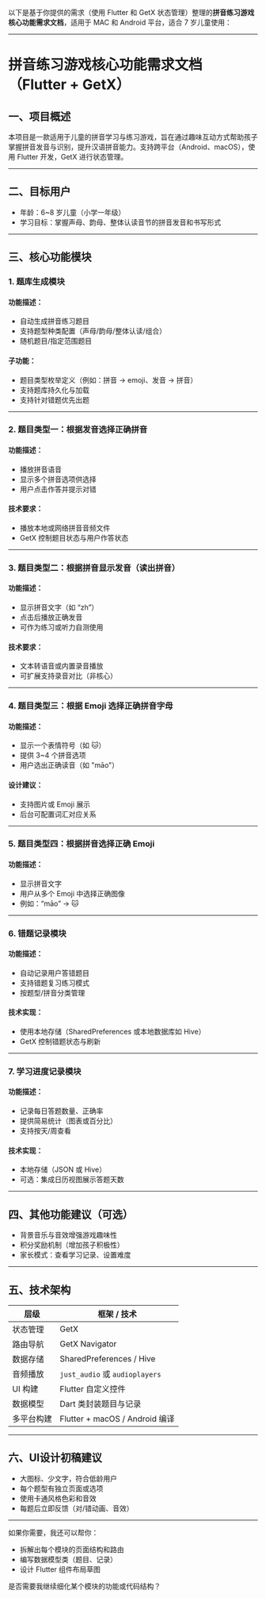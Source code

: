 以下是基于你提供的需求（使用 Flutter 和 GetX 状态管理）整理的**拼音练习游戏核心功能需求文档**，适用于 MAC 和 Android 平台，适合 7 岁儿童使用：

---

# 拼音练习游戏核心功能需求文档（Flutter + GetX）

## 一、项目概述

本项目是一款适用于儿童的拼音学习与练习游戏，旨在通过趣味互动方式帮助孩子掌握拼音发音与识别，提升汉语拼音能力。支持跨平台（Android、macOS），使用 Flutter 开发，GetX 进行状态管理。

---

## 二、目标用户

* 年龄：6\~8 岁儿童（小学一年级）
* 学习目标：掌握声母、韵母、整体认读音节的拼音发音和书写形式

---

## 三、核心功能模块

### 1. **题库生成模块**

#### 功能描述：

* 自动生成拼音练习题目
* 支持题型种类配置（声母/韵母/整体认读/组合）
* 随机题目/指定范围题目

#### 子功能：

* 题目类型枚举定义（例如：拼音 → emoji、发音 → 拼音）
* 支持题库持久化与加载
* 支持针对错题优先出题

---

### 2. **题目类型一：根据发音选择正确拼音**

#### 功能描述：

* 播放拼音语音
* 显示多个拼音选项供选择
* 用户点击作答并提示对错

#### 技术要求：

* 播放本地或网络拼音音频文件
* GetX 控制题目状态与用户作答状态

---

### 3. **题目类型二：根据拼音显示发音（读出拼音）**

#### 功能描述：

* 显示拼音文字（如 “zh”）
* 点击后播放正确发音
* 可作为练习或听力自测使用

#### 技术要求：

* 文本转语音或内置录音播放
* 可扩展支持录音对比（非核心）

---

### 4. **题目类型三：根据 Emoji 选择正确拼音字母**

#### 功能描述：

* 显示一个表情符号（如 🐱）
* 提供 3\~4 个拼音选项
* 用户选出正确读音（如 "māo"）

#### 设计建议：

* 支持图片或 Emoji 展示
* 后台可配置词汇对应关系

---

### 5. **题目类型四：根据拼音选择正确 Emoji**

#### 功能描述：

* 显示拼音文字
* 用户从多个 Emoji 中选择正确图像
* 例如：“māo” → 🐱

---

### 6. **错题记录模块**

#### 功能描述：

* 自动记录用户答错题目
* 支持错题复习练习模式
* 按题型/拼音分类管理

#### 技术实现：

* 使用本地存储（SharedPreferences 或本地数据库如 Hive）
* GetX 控制错题状态与刷新

---

### 7. **学习进度记录模块**

#### 功能描述：

* 记录每日答题数量、正确率
* 提供简易统计（图表或百分比）
* 支持按天/周查看

#### 技术实现：

* 本地存储（JSON 或 Hive）
* 可选：集成日历视图展示答题天数

---

## 四、其他功能建议（可选）

* 背景音乐与音效增强游戏趣味性
* 积分奖励机制（增加孩子积极性）
* 家长模式：查看学习记录、设置难度

---

## 五、技术架构

| 层级    | 框架 / 技术                       |
| ----- | ----------------------------- |
| 状态管理  | GetX                          |
| 路由导航  | GetX Navigator                |
| 数据存储  | SharedPreferences / Hive      |
| 音频播放  | `just_audio` 或 `audioplayers` |
| UI 构建 | Flutter 自定义控件                 |
| 数据模型  | Dart 类封装题目与记录                 |
| 多平台构建 | Flutter + macOS / Android 编译  |

---

## 六、UI设计初稿建议

* 大图标、少文字，符合低龄用户
* 每个题型有独立页面或选项
* 使用卡通风格色彩和音效
* 每题后立即反馈（对/错动画、音效）

---

如果你需要，我还可以帮你：

* 拆解出每个模块的页面结构和路由
* 编写数据模型类（题目、记录）
* 设计 Flutter 组件布局草图

是否需要我继续细化某个模块的功能或代码结构？
